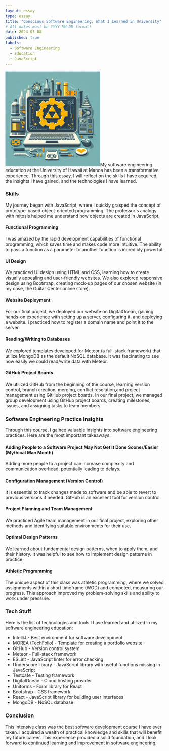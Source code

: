 ```yaml
---
layout: essay
type: essay
title: "Conscious Software Engineering. What I Learned in University"
# All dates must be YYYY-MM-DD format!
date: 2024-05-08
published: true
labels:
  - Software Engineering
  - Education
  - JavaScript
---
```


<img width="300px" class="rounded float-start pe-4" src="../img/software-engineering/logo.png">My software engineering education at the University of Hawaii at Manoa has been a transformative experience. Through this essay, I will reflect on the skills I have acquired, the insights I have gained, and the technologies I have learned.

### Skills

My journey began with JavaScript, where I quickly grasped the concept of prototype-based object-oriented programming. The professor's analogy with mitosis helped me understand how objects are created in JavaScript.

#### Functional Programming

I was amazed by the rapid development capabilities of functional programming, which saves time and makes code more intuitive. The ability to pass a function as a parameter to another function is incredibly powerful.

#### UI Design

We practiced UI design using HTML and CSS, learning how to create visually appealing and user-friendly websites. We also explored responsive design using Bootstrap, creating mock-up pages of our chosen website (in my case, the Guitar Center online store).

#### Website Deployment

For our final project, we deployed our website on DigitalOcean, gaining hands-on experience with setting up a server, configuring it, and deploying a website. I practiced how to register a domain name and point it to the server.

#### Reading/Writing to Databases

We explored templates developed for Meteor (a full-stack framework) that utilize MongoDB as the default NoSQL database. It was fascinating to see how easily we could read/write data with Meteor.

#### GitHub Project Boards

We utilized GitHub from the beginning of the course, learning version control, branch creation, merging, conflict resolution,and project management using GitHub project boards. In our final project, we managed group development using GitHub project boards, creating milestones, issues, and assigning tasks to team members.

### Software Engineering Practice Insights

Through this course, I gained valuable insights into software engineering practices. Here are the most important takeaways:

#### Adding People to a Software Project May Not Get It Done Sooner/Easier (Mythical Man Month)

Adding more people to a project can increase complexity and communication overhead, potentially leading to delays.

#### Configuration Management (Version Control)

It is essential to track changes made to software and be able to revert to previous versions if needed. GitHub is an excellent tool for version control.

#### Project Planning and Team Management

We practiced Agile team management in our final project, exploring other methods and identifying suitable environments for their use.

#### Optimal Design Patterns

We learned about fundamental design patterns, when to apply them, and their history. It was helpful to see how to implement design patterns in practice.

#### Athletic Programming

The unique aspect of this class was athletic programming, where we solved assignments within a short timeframe (WOD) and competed, measuring our progress. This approach improved my problem-solving skills and ability to work under pressure.

### Tech Stuff

Here is the list of technologies and tools I have learned and utilized in my software engineering education:

* IntelliJ - Best environment for software development
* MOREA (TechFolio) - Template for creating a portfolio website
* GitHub - Version control system
* Meteor - Full-stack framework
* ESLint - JavaScript linter for error checking
* Underscore library - JavaScript library with useful functions missing in JavaScript
* Testcafe - Testing framework
* DigitalOcean - Cloud hosting provider
* Uniforms - Form library for React
* Bootstrap - CSS framework
* React - JavaScript library for building user interfaces
* MongoDB - NoSQL database

### Conclusion

This intensive class was the best software development course I have ever taken. I acquired a wealth of practical knowledge and skills that will benefit my future career. This experience provided a solid foundation, and I look forward to continued learning and improvement in software engineering.
